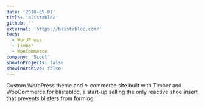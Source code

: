 ```yaml
---
date: '2018-05-01'
title: 'blistabloc'
github: ''
external: 'https://blistabloc.com/'
tech:
  - WordPress
  - Timber
  - WooCommerce
company: 'Scout'
showInProjects: false
showInArchive: false
---
```


Custom WordPress theme and e-commerce site built with Timber and WooCommerce for blistabloc, a start-up selling the only reactive shoe insert that prevents blisters from forming.
